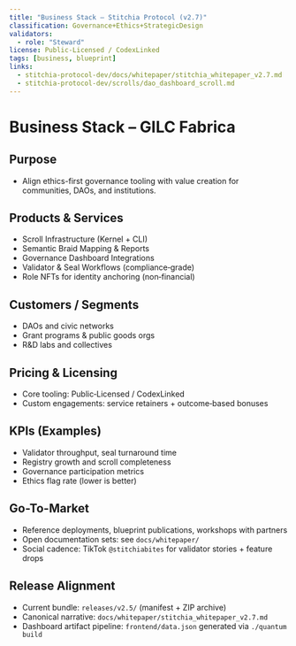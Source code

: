 ```yaml
---
title: "Business Stack – Stitchia Protocol (v2.7)"
classification: Governance+Ethics+StrategicDesign
validators:
  - role: "Steward"
license: Public-Licensed / CodexLinked
tags: [business, blueprint]
links:
  - stitchia-protocol-dev/docs/whitepaper/stitchia_whitepaper_v2.7.md
  - stitchia-protocol-dev/scrolls/dao_dashboard_scroll.md
---
```


# Business Stack – GILC Fabrica

Purpose
-------
- Align ethics-first governance tooling with value creation for communities, DAOs, and institutions.

Products & Services
-------------------
- Scroll Infrastructure (Kernel + CLI)
- Semantic Braid Mapping & Reports
- Governance Dashboard Integrations
- Validator & Seal Workflows (compliance‑grade)
- Role NFTs for identity anchoring (non‑financial)

Customers / Segments
--------------------
- DAOs and civic networks
- Grant programs & public goods orgs
- R&D labs and collectives

Pricing & Licensing
-------------------
- Core tooling: Public‑Licensed / CodexLinked
- Custom engagements: service retainers + outcome‑based bonuses

KPIs (Examples)
---------------
- Validator throughput, seal turnaround time
- Registry growth and scroll completeness
- Governance participation metrics
- Ethics flag rate (lower is better)

Go-To-Market
------------
- Reference deployments, blueprint publications, workshops with partners
- Open documentation sets: see `docs/whitepaper/`
- Social cadence: TikTok `@stitchiabites` for validator stories + feature drops

Release Alignment
-----------------
- Current bundle: `releases/v2.5/` (manifest + ZIP archive)
- Canonical narrative: `docs/whitepaper/stitchia_whitepaper_v2.7.md`
- Dashboard artifact pipeline: `frontend/data.json` generated via `./quantum build`
